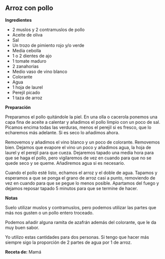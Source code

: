 ## Arroz con pollo

**Ingredientes**

- 2 muslos y 2 contramuslos de pollo
- Aceite de oliva
- Sal
- Un trozo de pimiento rojo y/o verde
- Media cebolla
- 1 o 2 dientes de ajo
- 1 tomate maduro
- 2 zanahorias
- Medio vaso de vino blanco
- Colorante
- Agua
- 1 hoja de laurel
- Perejil picado
- 1 taza de arroz

**Preparación**

Preparamos el pollo quitándole la piel. En una olla o cacerola ponemos una capa fina de aceite a calentar y añadimos el pollo limpio con un poco de sal. Picamos encima todas las verduras, menos el perejil si es fresco, que lo echaremos más adelante. Si es seco lo añadimos ahora.

Removemos y añadimos el vino blanco y un poco de colorante. Removemos bien. Dejamos que evapore el vino un poco y añadimos agua, la hoja de laurel y el perejil para que cueza. Dejaremos tapado una media hora para que se haga el pollo, pero vigilaremos de vez en cuando para que no se quede seco y se queme. Añadiremos agua si es necesario.

Cuando el pollo esté listo, echamos el arroz y el doble de agua. Tapamos y esperamos a que se ponga el grano de arroz casi a punto, removiendo de vez en cuando para que se pegue lo menos posible. Apartamos del fuego y dejamos reposar tapado 5 minutos para que se termine de hacer.

**Notas**

Suelo utilizar muslos y contramuslos, pero podemos utilizar las partes que más nos gusten o un pollo entero troceado.

Podemos añadir alguna ramita de azafrán además del colorante, que le da muy buen sabor.

Yo utilizo estas cantidades para dos personas. Si tengo que hacer más siempre sigo la proporción de 2 partes de agua por 1 de arroz.

**Receta de:** Mamá
